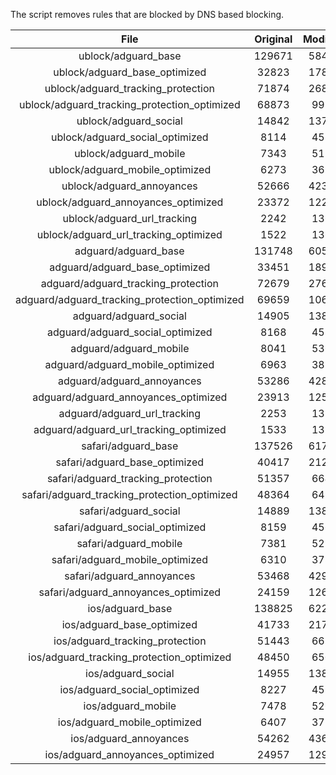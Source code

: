 The script removes rules that are blocked by DNS based blocking.


| File | Original | Modified |
|:----:|:-----:|:-----:|
| ublock/adguard_base | 129671 | 58417 |
| ublock/adguard_base_optimized | 32823 | 17873 |
| ublock/adguard_tracking_protection | 71874 | 26859 |
| ublock/adguard_tracking_protection_optimized | 68873 | 9952 |
| ublock/adguard_social | 14842 | 13762 |
| ublock/adguard_social_optimized | 8114 | 4534 |
| ublock/adguard_mobile | 7343 | 5177 |
| ublock/adguard_mobile_optimized | 6273 | 3697 |
| ublock/adguard_annoyances | 52666 | 42345 |
| ublock/adguard_annoyances_optimized | 23372 | 12283 |
| ublock/adguard_url_tracking | 2242 | 1364 |
| ublock/adguard_url_tracking_optimized | 1522 | 1361 |
| adguard/adguard_base | 131748 | 60535 |
| adguard/adguard_base_optimized | 33451 | 18930 |
| adguard/adguard_tracking_protection | 72679 | 27604 |
| adguard/adguard_tracking_protection_optimized | 69659 | 10681 |
| adguard/adguard_social | 14905 | 13827 |
| adguard/adguard_social_optimized | 8168 | 4585 |
| adguard/adguard_mobile | 8041 | 5365 |
| adguard/adguard_mobile_optimized | 6963 | 3878 |
| adguard/adguard_annoyances | 53286 | 42877 |
| adguard/adguard_annoyances_optimized | 23913 | 12585 |
| adguard/adguard_url_tracking | 2253 | 1373 |
| adguard/adguard_url_tracking_optimized | 1533 | 1370 |
| safari/adguard_base | 137526 | 61730 |
| safari/adguard_base_optimized | 40417 | 21211 |
| safari/adguard_tracking_protection | 51357 | 6645 |
| safari/adguard_tracking_protection_optimized | 48364 | 6493 |
| safari/adguard_social | 14889 | 13808 |
| safari/adguard_social_optimized | 8159 | 4569 |
| safari/adguard_mobile | 7381 | 5220 |
| safari/adguard_mobile_optimized | 6310 | 3734 |
| safari/adguard_annoyances | 53468 | 42978 |
| safari/adguard_annoyances_optimized | 24159 | 12662 |
| ios/adguard_base | 138825 | 62239 |
| ios/adguard_base_optimized | 41733 | 21717 |
| ios/adguard_tracking_protection | 51443 | 6655 |
| ios/adguard_tracking_protection_optimized | 48450 | 6503 |
| ios/adguard_social | 14955 | 13847 |
| ios/adguard_social_optimized | 8227 | 4590 |
| ios/adguard_mobile | 7478 | 5265 |
| ios/adguard_mobile_optimized | 6407 | 3776 |
| ios/adguard_annoyances | 54262 | 43657 |
| ios/adguard_annoyances_optimized | 24957 | 12993 |